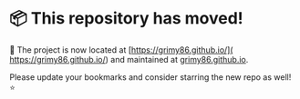 # 📦 This repository has moved!

🚀 The project is now located at [https://grimy86.github.io/](
https://grimy86.github.io/) and maintained at [grimy86.github.io](https://github.com/grimy86/grimy86.github.io).

Please update your bookmarks and consider starring the new repo as well! ⭐
